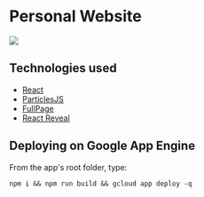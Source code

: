 # Personal Website

![](https://media.giphy.com/media/OqGW5PzH9S6CLzoxgJ/giphy.gif)

## Technologies used

- [React](https://github.com/facebook/react)
- [ParticlesJS](https://github.com/VincentGarreau/particles.js)
- [FullPage](https://github.com/alvarotrigo/react-fullpage)
- [React Reveal](https://www.react-reveal.com/)

## Deploying on Google App Engine

From the app's root folder, type:

`npm i && npm run build && gcloud app deploy -q`

